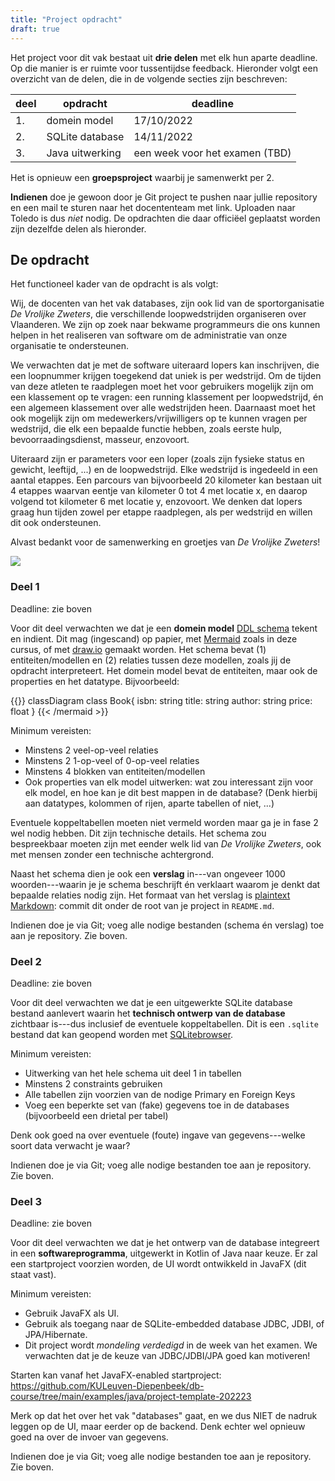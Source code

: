 ```yaml
---
title: "Project opdracht"
draft: true
---
```


Het project voor dit vak bestaat uit **drie delen** met elk hun aparte deadline. Op die manier is er ruimte voor tussentijdse feedback. Hieronder volgt een overzicht van de delen, die in de volgende secties zijn beschreven:

| deel | opdracht			  | deadline    |
|------|----------------------|-------------|
| 1.   | domein model 	      | 17/10/2022  |
| 2.   | SQLite database      | 14/11/2022  |
| 3.   | Java uitwerking      | een week voor het examen (TBD) | 

Het is opnieuw een **groepsproject** waarbij je samenwerkt per 2. 

**Indienen** doe je gewoon door je Git project te pushen naar jullie repository en een mail te sturen naar het docententeam met link. Uploaden naar Toledo is dus _niet_ nodig. De opdrachten die daar officiëel geplaatst worden zijn dezelfde delen als hieronder. 

## De opdracht

Het functioneel kader van de opdracht is als volgt:

Wij, de docenten van het vak databases, zijn ook lid van de sportorganisatie _De Vrolijke Zweters_, die verschillende loopwedstrijden organiseren over Vlaanderen. We zijn op zoek naar bekwame programmeurs die ons kunnen helpen in het realiseren van software om de administratie van onze organisatie te ondersteunen.

We verwachten dat je met de software uiteraard lopers kan inschrijven, die een loopnummer krijgen toegekend dat uniek is per wedstrijd. Om de tijden van deze atleten te raadplegen moet het voor gebruikers mogelijk zijn om een klassement op te vragen: een running klassement per loopwedstrijd, én een algemeen klassement over alle wedstrijden heen. Daarnaast moet het ook mogelijk zijn om medewerkers/vrijwilligers op te kunnen vragen per wedstrijd, die elk een bepaalde functie hebben, zoals eerste hulp, bevoorraadingsdienst, masseur, enzovoort.

Uiteraard zijn er parameters voor een loper (zoals zijn fysieke status en gewicht, leeftijd, ...) en de loopwedstrijd. Elke wedstrijd is ingedeeld in een aantal etappes. Een parcours van bijvoorbeeld 20 kilometer kan bestaan uit 4 etappes waarvan eentje van kilometer 0 tot 4 met locatie x, en daarop volgend tot kilometer 6 met locatie y, enzovoort. We denken dat lopers graag hun tijden zowel per etappe raadplegen, als per wedstrijd en willen dit ook ondersteunen. 

Alvast bedankt voor de samenwerking en groetjes van _De Vrolijke Zweters_!

![](/img/zweters.jpg)

### Deel 1

Deadline: zie boven

Voor dit deel verwachten we dat je een **domein model** [DDL schema](//sql-ddl-dml/ddl/) tekent en indient. Dit mag (ingescand) op papier, met [Mermaid](https://mermaid-js.github.io/mermaid/#/) zoals in deze cursus, of met [draw.io](https://draw.io) gemaakt worden. Het schema bevat (1) entiteiten/modellen en (2) relaties tussen deze modellen, zoals jij de opdracht interpreteert. 
Het domein model bevat de entiteiten, maar ook de properties en het datatype. Bijvoorbeeld:

{{<mermaid align="left">}}
classDiagram
    class Book{
        isbn: string
        title: string
        author: string
        price: float
    }
{{< /mermaid >}}

Minimum vereisten: 

- Minstens 2 veel-op-veel relaties
- Minstens 2 1-op-veel of 0-op-veel relaties
- Minstens 4 blokken van entiteiten/modellen
- Ook properties van elk model uitwerken: wat zou interessant zijn voor elk model, en hoe kan je dit best mappen in de database? (Denk hierbij aan datatypes, kolommen of rijen, aparte tabellen of niet, ...)

Eventuele koppeltabellen moeten niet vermeld worden maar ga je in fase 2 wel nodig hebben. Dit zijn technische details. Het schema zou bespreekbaar moeten zijn met eender welk lid van _De Vrolijke Zweters_, ook met mensen zonder een technische achtergrond.

Naast het schema dien je ook een **verslag** in---van ongeveer 1000 woorden---waarin je je schema beschrijft én verklaart waarom je denkt dat bepaalde relaties nodig zijn. Het formaat van het verslag is [plaintext Markdown](https://docs.github.com/en/get-started/writing-on-github/getting-started-with-writing-and-formatting-on-github/basic-writing-and-formatting-syntax): commit dit onder de root van je project in `README.md`.

Indienen doe je via Git; voeg alle nodige bestanden (schema én verslag) toe aan je repository. Zie boven.

### Deel 2

Deadline: zie boven

Voor dit deel verwachten we dat je een uitgewerkte SQLite database bestand aanlevert waarin het **technisch ontwerp van de database** zichtbaar is---dus inclusief de eventuele koppeltabellen. Dit is een `.sqlite` bestand dat kan geopend worden met [SQLitebrowser](https://sqlitebrowser.org/).

Minimum vereisten:

- Uitwerking van het hele schema uit deel 1 in tabellen
- Minstens 2 constraints gebruiken
- Alle tabellen zijn voorzien van de nodige Primary en Foreign Keys
- Voeg een beperkte set van (fake) gegevens toe in de databases (bijvoorbeeld een drietal per tabel)

Denk ook goed na over eventuele (foute) ingave van gegevens---welke soort data verwacht je waar? 

Indienen doe je via Git; voeg alle nodige bestanden toe aan je repository. Zie boven.

### Deel 3

Deadline: zie boven

Voor dit deel verwachten we dat je het ontwerp van de database integreert in een **softwareprogramma**, uitgewerkt in Kotlin of Java naar keuze. Er zal een startproject voorzien worden, de UI wordt ontwikkeld in JavaFX (dit staat vast). 

Minimum vereisten:

- Gebruik JavaFX als UI.
- Gebruik als toegang naar de SQLite-embedded database JDBC, JDBI, of JPA/Hibernate.
- Dit project wordt _mondeling verdedigd_ in de week van het examen. We verwachten dat je de keuze van JDBC/JDBI/JPA goed kan motiveren!

Starten kan vanaf het JavaFX-enabled startproject: https://github.com/KULeuven-Diepenbeek/db-course/tree/main/examples/java/project-template-202223

Merk op dat het over het vak "databases" gaat, en we dus NIET de nadruk leggen op de UI, maar eerder op de backend. Denk echter wel opnieuw goed na over de invoer van gegevens. 

Indienen doe je via Git; voeg alle nodige bestanden toe aan je repository. Zie boven.


